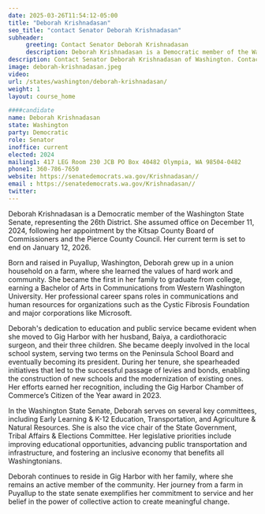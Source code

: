 ```yaml
---
date: 2025-03-26T11:54:12-05:00
title: "Deborah Krishnadasan"
seo_title: "contact Senator Deborah Krishnadasan"
subheader:
     greeting: Contact Senator Deborah Krishnadasan
     description: Deborah Krishnadasan is a Democratic member of the Washington State Senate, representing the 26th District. She assumed office on December 11, 2024, following her appointment by the Kitsap County Board of Commissioners and the Pierce County Council. Her current term is set to end on January 12, 2026.
description: Contact Senator Deborah Krishnadasan of Washington. Contact information for Deborah Krishnadasan includes email address, phone number, and mailing address.
image: deborah-krishnadasan.jpeg
video:
url: /states/washington/deborah-krishnadasan/
weight: 1
layout: course_home

####candidate
name: Deborah Krishnadasan
state: Washington
party: Democratic
role: Senator
inoffice: current
elected: 2024
mailing1: 417 LEG Room 230 JCB PO Box 40482 Olympia, WA 98504-0482
phone1: 360-786-7650
website: https://senatedemocrats.wa.gov/Krishnadasan//
email : https://senatedemocrats.wa.gov/Krishnadasan//
twitter: 
---
```

Deborah Krishnadasan is a Democratic member of the Washington State Senate, representing the 26th District. She assumed office on December 11, 2024, following her appointment by the Kitsap County Board of Commissioners and the Pierce County Council. Her current term is set to end on January 12, 2026.

Born and raised in Puyallup, Washington, Deborah grew up in a union household on a farm, where she learned the values of hard work and community. She became the first in her family to graduate from college, earning a Bachelor of Arts in Communications from Western Washington University. Her professional career spans roles in communications and human resources for organizations such as the Cystic Fibrosis Foundation and major corporations like Microsoft.

Deborah's dedication to education and public service became evident when she moved to Gig Harbor with her husband, Baiya, a cardiothoracic surgeon, and their three children. She became deeply involved in the local school system, serving two terms on the Peninsula School Board and eventually becoming its president. During her tenure, she spearheaded initiatives that led to the successful passage of levies and bonds, enabling the construction of new schools and the modernization of existing ones. Her efforts earned her recognition, including the Gig Harbor Chamber of Commerce’s Citizen of the Year award in 2023.

In the Washington State Senate, Deborah serves on several key committees, including Early Learning & K-12 Education, Transportation, and Agriculture & Natural Resources. She is also the vice chair of the State Government, Tribal Affairs & Elections Committee. Her legislative priorities include improving educational opportunities, advancing public transportation and infrastructure, and fostering an inclusive economy that benefits all Washingtonians.

Deborah continues to reside in Gig Harbor with her family, where she remains an active member of the community. Her journey from a farm in Puyallup to the state senate exemplifies her commitment to service and her belief in the power of collective action to create meaningful change.
